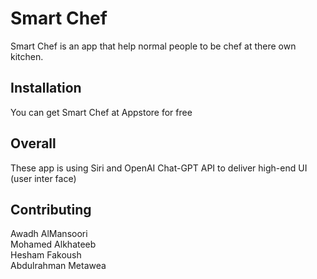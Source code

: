 # Smart Chef

Smart Chef is an app that help normal people to be chef at there own kitchen.

## Installation

You can get Smart Chef at Appstore for free

## Overall

These app is using Siri and OpenAI Chat-GPT API to deliver high-end UI (user inter face)

## Contributing

Awadh AlMansoori   
Mohamed Alkhateeb   
Hesham Fakoush  
Abdulrahman Metawea

